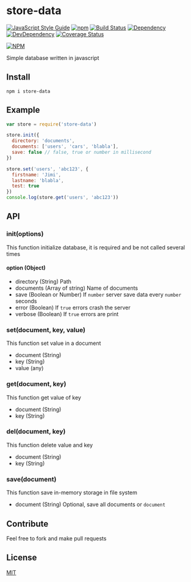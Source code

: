 # store-data
[![JavaScript Style Guide](https://img.shields.io/badge/code_style-standard-brightgreen.svg)](https://standardjs.com)
[![npm](https://img.shields.io/npm/l/store-data.svg)](https://github.com/ItsJimi/store-data/blob/master/LICENSE)
[![Build Status](https://travis-ci.org/ItsJimi/store-data.svg?branch=master)](https://travis-ci.org/ItsJimi/store-data)
[![Dependency](https://david-dm.org/ItsJimi/store-data.svg)](https://david-dm.org/ItsJimi/store-data)
[![DevDependency](https://david-dm.org/ItsJimi/store-data/dev-status.svg)](https://david-dm.org/ItsJimi/store-data?type=dev)
[![Coverage Status](https://coveralls.io/repos/github/ItsJimi/store-data/badge.svg?branch=master)](https://coveralls.io/github/ItsJimi/store-data?branch=master)

[![NPM](https://nodei.co/npm/store-data.png?compact=true)](https://nodei.co/npm/store-data/)

Simple database written in javascript

## Install
```
npm i store-data
```

## Example
```javascript
var store = require('store-data')

store.init({
  directory: 'documents',
  documents: ['users', 'cars', 'blabla'],
  save: false // false, true or number in millisecond
})

store.set('users', 'abc123', {
  firstname: 'Jimi',
  lastname: 'blabla',
  test: true
})
console.log(store.get('users', 'abc123'))
```

## API

### init(options)
This function initialize database, it is required and be not called several times

#### option (Object)
- directory (String) Path
- documents (Array of string) Name of documents
- save (Boolean or Number) If ```number``` server save data every ```number``` seconds
- error (Boolean) If ```true``` errors crash the server
- verbose (Boolean) If ```true``` errors are print

### set(document, key, value)
This function set value in a document

- document (String)
- key (String)
- value (any)

### get(document, key)
This function get value of key

- document (String)
- key (String)

### del(document, key)
This function delete value and key

- document (String)
- key (String)

### save(document)
This function save in-memory storage in file system

- document (String) Optional, save all documents or ```document```

## Contribute
Feel free to fork and make pull requests

## License
[MIT](https://github.com/ItsJimi/store-data/blob/master/LICENSE)
